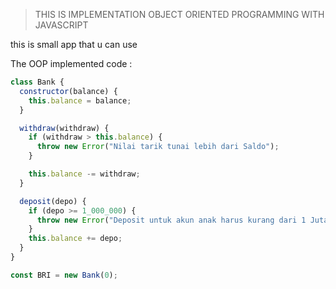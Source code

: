 > THIS IS IMPLEMENTATION OBJECT ORIENTED PROGRAMMING WITH JAVASCRIPT

this is small app that u can use

The OOP implemented code :

```javascript
class Bank {
  constructor(balance) {
    this.balance = balance;
  }

  withdraw(withdraw) {
    if (withdraw > this.balance) {
      throw new Error("Nilai tarik tunai lebih dari Saldo");
    }

    this.balance -= withdraw;
  }

  deposit(depo) {
    if (depo >= 1_000_000) {
      throw new Error("Deposit untuk akun anak harus kurang dari 1 Juta");
    }
    this.balance += depo;
  }
}

const BRI = new Bank(0);
```

